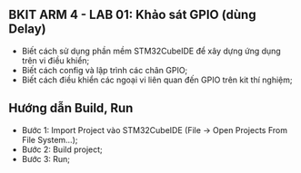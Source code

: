 ## BKIT ARM 4 - LAB 01: Khảo sát GPIO (dùng Delay)
- Biết cách sử dụng phần mềm STM32CubeIDE để xây dựng ứng dụng trên vi điều khiển;
- Biết cách config và lập trình các chân GPIO;
- Biết cách điều khiển các ngoại vi liên quan đến GPIO trên kit thí nghiệm;

## Hướng dẫn Build, Run
- Bước 1: Import Project vào STM32CubeIDE (File -> Open Projects From File System...);
- Bước 2: Build project;
- Bước 3: Run;